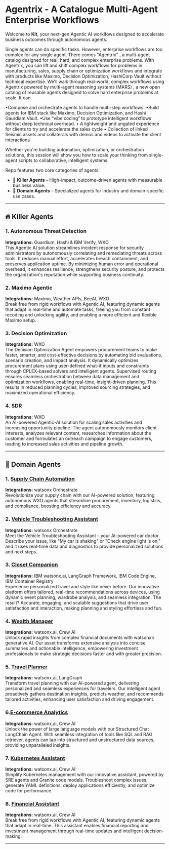 
# Agentrix - A Catalogue Multi-Agent Enterprise Workflows

Welcome to **Kit**, your next-gen Agentic AI worklfows designed to accelerate business outcomes through autonomous agents. 

Single agents can do specific tasks. However, enterprise workflows are too complex for any single agent. There comes "Agentrix" , a multi-agent catalog designed for real, hard, and complex enterprise problems. With Agentrix, you can lift and shift complex workflows for problems in manufacturing, sales, supply chain or optimization workflows and integrate with products like Maximo, Decision Optimization, HashiCorp Vault without technical expertise.
We’ll walk through real-world, complex workflows using Agentrix powered by multi-agent reasoning systems (MARS) , a new open catalog of reusable agents designed to solve hard enterprise problems at scale. It can

•Compose and orchestrate agents to handle multi-step workflows.
•Build agents for IBM stack like Maximo, Decision Optimization, and Hashi Gaurdiam Vault.
•Use “vibe coding” to prototype intelligent workflows without deep technical overhead.
• A lightweight and ungated experience for clients to try and accelerate the sales cycle
• Collection of linked Seismic assets and collaterals with demos and videos to activate the client interactions

Whether you're building automation, optimization, or orchestration solutions, this session will show you how to scale your thinking from single-agent scripts to collaborative, intelligent systems




Repo features two core categories of agents:

- 🚀 **Killer Agents** – High-impact, outcome-driven agents with measurable business value.
- 🧠 **Domain Agents** – Specialized agents for industry and domain-specific use cases.

---

## 🔥 Killer Agents

### 1. Autonomous Threat Detection
**Integrations:** Guardium, Hashi & IBM Verify, WXO  
This Agentic AI solution streamlines incident response for security administrators by autonomously correlating and remediating threats across tools. It reduces manual effort, accelerates breach containment, and preserves application uptime. By minimizing human error and operational overhead, it enhances resilience, strengthens security posture, and protects the organization's reputation while supporting business continuity.

### 2. Maximo Agentic
**Integrations:** Maximo, Weather APIs, BeeAI, WXO  
Break free from rigid workflows with Agentic AI, featuring dynamic agents that adapt in real-time and automate tasks, freeing you from constant recoding and unlocking agility, and enabling a more efficient and flexible Maximo setup.

### 3. Decision Optimization
**Integrations:** WXO  
The Decision Optimization Agent empowers procurement teams to make faster, smarter, and cost-effective decisions by automating bid evaluations, scenario creation, and impact analysis. It dynamically optimizes procurement plans using user-defined what-if inputs and constraints through CPLEX-based solvers and intelligent agents. Supervised routing ensures seamless orchestration between data management and optimization workflows, enabling real-time, insight-driven planning. This results in reduced planning cycles, improved sourcing strategies, and maximized operational efficiency.

### 4. SDR
**Integrations:** WXO  
An AI-powered Agentic-AI solution for scaling sales activities and increasing opportunity pipeline. The agent autonomously monitors client interests, analyzes relevant content, researches information about the customer and formulates an outreach campaign to engage customers, leading to increased sales activities and pipeline growth.

---

## 🧠 Domain Agents

### 1. [Supply Chain Automation](./supply-chain-agent)
**Integrations:** watsonx Orchestrate  
Revolutionize your supply chain with our AI-powered solution, featuring autonomous WXO agents that streamline procurement, inventory, logistics, and compliance, boosting efficiency and accuracy.

### 2. [Vehicle Troubleshooting Assistant](./vehicle-maintenance-agent)
**Integrations:** watsonx Orchestrate  
Meet the Vehicle Troubleshooting Assistant – your AI-powered car doctor. Describe your issue, like "My car is shaking" or "Check engine light is on," and it uses real-time data and diagnostics to provide personalized solutions and next steps.

### 3. [Closet Companion](./fashionapp)
**Integrations:** IBM watsonx.ai, LangGraph Framework, IBM Code Engine, IBM Container Registry  
Experience personalized travel and style like never before. Our innovative platform offers tailored, real-time recommendations across devices, using dynamic event planning, wardrobe analysis, and seamless integration. The result? Accurate, engaging, and scalable suggestions that drive user satisfaction and interaction, making planning and styling effortless and fun.

### 4. [Wealth Manager](./wealth-managment-agent)
**Integrations:** watsonx.ai, Crew AI  
Unlock rapid insights from complex financial documents with watsonx’s generative AI. Our asset transforms extensive analysis into concise summaries and actionable intelligence, empowering investment professionals to make strategic decisions faster and with greater precision.

### 5. [Travel Planner](./explore-industry-specific-agents)
**Integrations:** watsonx.ai, LangGraph  
Transform travel planning with our AI-powered agent, delivering personalized and seamless experiences for travelers. Our intelligent agent proactively gathers destination insights, predicts weather, and recommends tailored activities, enhancing user satisfaction and driving engagement.

### 6.[E-commerce Analytics](./e-commerce-analysis-agent)
**Integrations:** watsonx.ai, Crew AI  
Unlock the power of large language models with our Structured Chat LangChain Agent. With seamless integration of tools like SQL and RAG retriever, agents can tap into structured and unstructured data sources, providing unparalleled insights.

### 7. [Kubernetes Assistant](./Kubernetes_Assistant)
**Integrations:** watsonx.ai, Crew AI  
Simplify Kubernetes management with our innovative assistant, powered by SRE agents and Granite code models. Troubleshoot complex issues, generate YAML definitions, deploy applications efficiently, and optimize code for performance.

### 8. [Financial Assistant](./Financial-Advisory-Tool-main)
**Integrations:** watsonx.ai, Crew AI  
Break free from rigid workflows with Agentic AI, featuring dynamic agents that adapt in real-time. This assistant enables financial reporting and investment management through real-time updates and intelligent decision-making.

---



